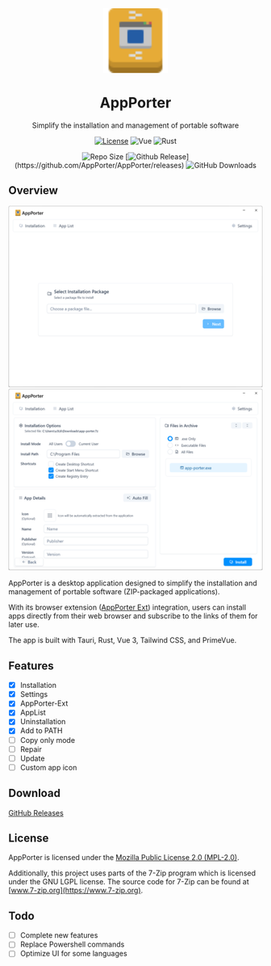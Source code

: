 <div align="center">
<img src="src/assets/appporter.svg" width="128" height="128" alt="AppPorter">
<h1>AppPorter</h1>
<p>Simplify the installation and management of portable software</p>

[![License](https://img.shields.io/github/license/AppPorter/AppPorter)](/LICENSE)
![Vue](https://img.shields.io/badge/Vue-41b883)
![Rust](https://img.shields.io/badge/Rust-dea584)

![Repo Size](https://img.shields.io/github/repo-size/AppPorter/AppPorter)
[![Github Release](https://img.shields.io/github/v/release/AppPorter/AppPorter?filter=*)](https://github.com/AppPorter/AppPorter/releases)
![GitHub Downloads](https://img.shields.io/github/downloads/AppPorter/AppPorter/total)

</div>

## Overview

![Screenshot 1](/public/Screenshot1.png)
![Screenshot 2](/public/Screenshot2.png)

AppPorter is a desktop application designed to simplify the installation and management of portable software (ZIP-packaged applications).

With its browser extension ([AppPorter Ext](https://github.com/AppPorter/AppPorter-Ext)) integration, users can install apps directly from their web browser and subscribe to the links of them for later use.

The app is built with Tauri, Rust, Vue 3, Tailwind CSS, and PrimeVue.

## Features

- [x] Installation
- [x] Settings
- [x] AppPorter-Ext
- [x] AppList
- [x] Uninstallation
- [x] Add to PATH
- [ ] Copy only mode
- [ ] Repair
- [ ] Update
- [ ] Custom app icon

## Download

[GitHub Releases](https://github.com/u3l6/AppPorter/releases)

## License

AppPorter is licensed under the [Mozilla Public License 2.0 (MPL-2.0)](https://www.mozilla.org/en-US/MPL/2.0/).

Additionally, this project uses parts of the 7-Zip program which is licensed under the GNU LGPL license. The source code for 7-Zip can be found at [www.7-zip.org](https://www.7-zip.org).

## Todo

- [ ] Complete new features
- [ ] Replace Powershell commands
- [ ] Optimize UI for some languages
